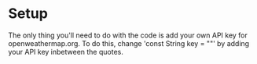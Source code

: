 # Setup
The only thing you'll need to do with the code is add your own API key for openweathermap.org.
To do this, change 'const String key = ""' by adding your API key inbetween the quotes.
